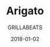 ---
title: "Arigato"
subtitle: "GRILLABEATS"
customForwardUrl: "https://www.youtube.com/watch?v=BP-ql2P1uR8"
displayImg: "https://img.youtube.com/vi/BP-ql2P1uR8/0.jpg"
date: "2018-01-02"
newTab: true 
---